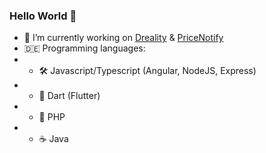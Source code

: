 ### Hello World 👋

- 🔭 I’m currently working on [Dreality](https://drealityapp.com) & [PriceNotify](https://pricenotify.tutorialwork.dev)
- 🇩🇪 Programming languages: 
-  - 🛠 Javascript/Typescript (Angular, NodeJS, Express)
-  - 🎯 Dart (Flutter)
-  - 🐘 PHP
-  - ☕️ Java
